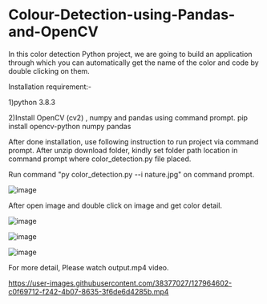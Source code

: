 # Colour-Detection-using-Pandas-and-OpenCV
In this color detection Python project, we are going to build an application through which you can automatically get the name of the color and code by double clicking on them.

Installation requirement:-

1)python 3.8.3

2)Install OpenCV (cv2) , numpy and pandas using command prompt.
  pip install opencv-python numpy pandas
  
After done installation, use following instruction to run project via command prompt. After unzip download folder, kindly set folder path location in command prompt where color_detection.py file placed.

Run command "py color_detection.py --i nature.jpg" on command prompt.

![image](https://user-images.githubusercontent.com/38377027/127962975-ae4dc7d8-0fd9-414f-b4f2-4b69a33f46af.png)

After open image and double click on image and get color detail. 

![image](https://user-images.githubusercontent.com/38377027/127963411-86f7ff35-a1ad-411b-896a-59778e52bc7b.png)

![image](https://user-images.githubusercontent.com/38377027/127963478-427d67ed-b993-408f-bf81-e4b61988330e.png)

![image](https://user-images.githubusercontent.com/38377027/127963550-11e04e54-1def-4dde-9d53-ceda00839d63.png)


For more detail, Please watch output.mp4 video.

https://user-images.githubusercontent.com/38377027/127964602-c0f69712-f242-4b07-8635-3f6de6d4285b.mp4



